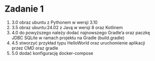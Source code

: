 # Zadanie 1

1. 3.0 obraz ubuntu z Pythonem w wersji 3.10
2. 3.5 obraz ubuntu:24.02 z Javą w wersji 8 oraz Kotlinem
3. 4.0 do powyższego należy dodać najnowszego Gradle’a oraz paczkę JDBC SQLite w ramach projektu na Gradle (build.gradle)
4. 4.5 stworzyć przykład typu HelloWorld oraz uruchomienie aplikacji przez CMD oraz gradle
5. 5.0 dodać konfigurację docker-compose